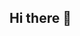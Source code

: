 ## Hi there 👋

<!--
**CharlesNinelle/CharlesNinelle** is a ✨ _special_ ✨ repository because its `README.md` (this file) appears on your GitHub profile.


 
## <p align="center">🐍 My Contributions 🐍</p>
 
<p align="center">
<img alt="snake eating my contributions" src="https://raw.githubusercontent.com/salesp07/salesp07/output/github-contribution-grid-snake.svg" />
</p>
 
---
 
# <p align="center"><img src="https://readme-typing-svg.herokuapp.com/?font=Righteous&size=35&center=true&vCenter=true&width=500&height=70&duration=4000&lines=Hi+There!+👋;+I'm+Nina+Charles!;" /></p>
 
## <p align="center">A software developer</p>
 

 
<p align="center">
<a href="mailto:charlesninelle@gmail.com"><img src="https://img.shields.io/badge/Gmail-333333?style=for-the-badge&logo=gmail&logoColor=red" /></a>
<a href="https://www.linkedin.com/in/ninellecharles" target="_blank"><img src="https://img.shields.io/badge/LinkedIn-0077B5?style=for-the-badge&logo=linkedin&logoColor=white" target="_blank" /></a>
</p>
 
---
 
## <p align="center">⚒️ Languages-Frameworks-Tools ⚒️</p>
 
<p align="center">
<img src="https://skillicons.dev/icons?i=java,spring" />
<img src="https://skillicons.dev/icons?i=react,bootstrap,html,css,github,figma,tailwind" />
<img src="https://skillicons.dev/icons?i=javascript,typescript,mongodb,mysql" />
 
</p>
 
 
---
 
## <p align="center">🐍 My progress 🐍</p>
 
<p align="center">
<img alt="snake eating my contributions" src="https://raw.githubusercontent.com/salesp07/salesp07/output/github-contribution-grid-snake.svg" />
</p>
 
---
 
## <p align="center">⚡ Status ⚡</p>
 
<p align="center">
<img width=390 src="https://github-readme-stats.vercel.app/api/top-langs/?username=haytamaroui&count_private=true&theme=react&border_radius=10" alt="streak stats"/>
<img width=390 src="https://github-readme-stats.vercel.app/api?username=haytamaroui&count_private=true&show_icons=true&theme=react&rank_icon=github&border_radius=10" alt="readme stats" />
<br/>
<a href="https://git.io/streak-stats"><img src="https://streak-stats.demolab.com?user=haytamaroui&theme=dracula&mode=weekly" alt="GitHub Streak" /></a>
</p>
 
 
---
 
<p align="center"> 
<img src="https://img.shields.io/badge/Haytamaroui.com-%23000B25.svg?style=for-the-badge&logo=Haytamaroui.com&logoColor=00A4DC" target="_blank" />
</a>
</p>
